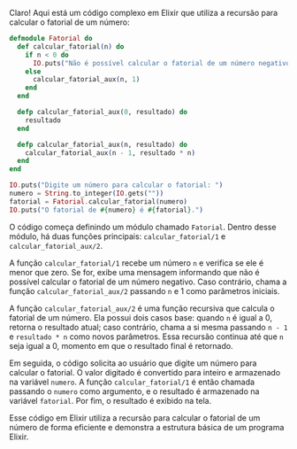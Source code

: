 Claro! Aqui está um código complexo em Elixir que utiliza a recursão para calcular o fatorial de um número:

```elixir
defmodule Fatorial do
  def calcular_fatorial(n) do
    if n < 0 do
      IO.puts("Não é possível calcular o fatorial de um número negativo.")
    else
      calcular_fatorial_aux(n, 1)
    end
  end

  defp calcular_fatorial_aux(0, resultado) do
    resultado
  end

  defp calcular_fatorial_aux(n, resultado) do
    calcular_fatorial_aux(n - 1, resultado * n)
  end
end

IO.puts("Digite um número para calcular o fatorial: ")
numero = String.to_integer(IO.gets(""))
fatorial = Fatorial.calcular_fatorial(numero)
IO.puts("O fatorial de #{numero} é #{fatorial}.")
```

O código começa definindo um módulo chamado `Fatorial`. Dentro desse módulo, há duas funções principais: `calcular_fatorial/1` e `calcular_fatorial_aux/2`.

A função `calcular_fatorial/1` recebe um número `n` e verifica se ele é menor que zero. Se for, exibe uma mensagem informando que não é possível calcular o fatorial de um número negativo. Caso contrário, chama a função `calcular_fatorial_aux/2` passando `n` e 1 como parâmetros iniciais.

A função `calcular_fatorial_aux/2` é uma função recursiva que calcula o fatorial de um número. Ela possui dois casos base: quando `n` é igual a 0, retorna o resultado atual; caso contrário, chama a si mesma passando `n - 1` e `resultado * n` como novos parâmetros. Essa recursão continua até que `n` seja igual a 0, momento em que o resultado final é retornado.

Em seguida, o código solicita ao usuário que digite um número para calcular o fatorial. O valor digitado é convertido para inteiro e armazenado na variável `numero`. A função `calcular_fatorial/1` é então chamada passando o `numero` como argumento, e o resultado é armazenado na variável `fatorial`. Por fim, o resultado é exibido na tela.

Esse código em Elixir utiliza a recursão para calcular o fatorial de um número de forma eficiente e demonstra a estrutura básica de um programa Elixir.